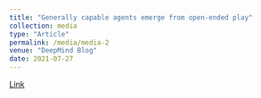 ```yaml
---
title: "Generally capable agents emerge from open-ended play"
collection: media
type: "Article"
permalink: /media/media-2
venue: "DeepMind Blog"
date: 2021-07-27
---
```

[Link](https://deepmind.com/blog/article/generally-capable-agents-emerge-from-open-ended-play)
